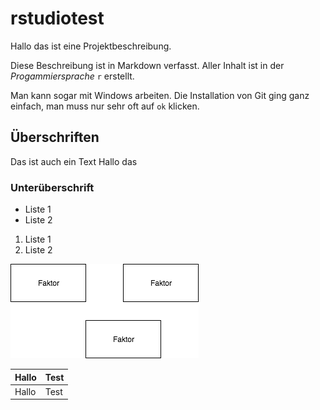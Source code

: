 # rstudiotest
Hallo das ist eine Projektbeschreibung.

Diese Beschreibung ist in Markdown verfasst. Aller Inhalt ist in der _Progammiersprache_ `r` erstellt.

Man kann sogar mit Windows arbeiten. Die Installation von Git ging ganz einfach, man muss nur sehr oft auf `ok` klicken.

## Überschriften
Das ist auch ein Text
Hallo das 
### Unterüberschrift

* Liste 1
* Liste 2

1. Liste 1
2. Liste 2



![tooltip](githubfiles/Faktorenraum.png)

| Hallo | Test |
|------|-------|
| Hallo | Test |
